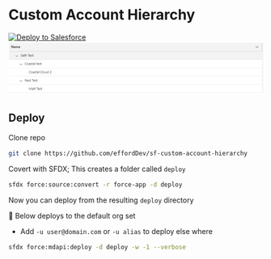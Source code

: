 # Custom Account Hierarchy

<a href="https://githubsfdeploy.herokuapp.com?owner=effordDev&repo=sf-custom-account-hierarchy">
  <img alt="Deploy to Salesforce"
       src="https://raw.githubusercontent.com/afawcett/githubsfdeploy/master/deploy.png">
</a>

<img src="https://raw.githubusercontent.com/effordDev/sf-custom-account-hierarchy/master/2023-01-13-13-08-05.png"/>

## Deploy

Clone repo
```bash
git clone https://github.com/effordDev/sf-custom-account-hierarchy
```

Covert with SFDX; This creates a folder called `deploy`

```bash
sfdx force:source:convert -r force-app -d deploy
```

Now you can deploy from the resulting `deploy` directory

📌  Below deploys to the default org set

- Add `-u user@domain.com` or `-u alias` to deploy else where

```bash
sfdx force:mdapi:deploy -d deploy -w -1 --verbose
```
